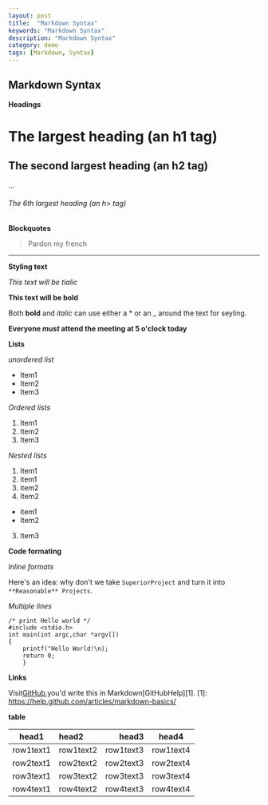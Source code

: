 ```yaml
---
layout: post
title:  "Markdown Syntax"
keywords: "Markdown Syntax"
description: "Markdown Syntax"
category: demo
tags: [Markdown, Syntax]
---
```


## Markdown Syntax

**Headings**

# The largest heading (an h1 tag)

## The second largest heading (an h2 tag)
…
###### The 6th largest heading (an h> tag)

**Blockquotes**

> Pardon my french

- - -

**Styling text**

*This text will be tialic*

**This text will be bold**

Both **bold** and *italic* can use either a * or an _ around the text for seyling.

**Everyone _must_ attend the meeting at 5 o'clock today**

**Lists**

*unordered list*

* Item1
* Item2
* Item3

*Ordered lists*

1. Item1
2. Item2
3. Item3

*Nested lists*

1. Item1
  1. item1
  2. item2
2. Item2
  * item1 
  * Item2
3. Item3

**Code formating**

*Inline formats*

Here's an idea: why don't we take `SuperiorProject` and turn it into `**Reasonable** Projects`.

*Multiple lines*

```
/* print Hello world */
#include <stdio.h>
int main(int argc,char *argv[])
{
	printf("Hello World!\n);
	return 0;
	}
```
**Links**

Visit[GitHub](https://github.com),you'd write this in Markdown[GitHubHelp][1].
[1]: https://help.github.com/articles/markdown-basics/


**table**

|head1|head2|head3|head4
|---|:---|---:|:---:|
|row1text1|row1text2|row1text3|row1text4
|row2text1|row2text2|row2text3|row2text4
|row3text1|row3text2|row3text3|row3text4
|row4text1|row4text2|row4text3|row4text4


